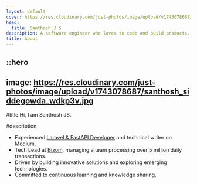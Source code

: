 ```yaml
---
layout: default
cover: https://res.cloudinary.com/just-photos/image/upload/v1743078687/santhosh_siddegowda_wdkp3v.jpg
head:
  title: Santhosh J S
description: A software engineer who loves to code and build products.
title: About
---
```


::hero
---
image: https://res.cloudinary.com/just-photos/image/upload/v1743078687/santhosh_siddegowda_wdkp3v.jpg
---
#title
Hi, I am Santhosh JS.

#description
- Experienced [Laravel & FastAPI Developer](https://github.com/santhoshsiddegowda) and technical writer on [Medium](https://medium.com/@santoshashgowda).
- Tech Lead at [Bizom](https://www.bizom.com/), managing a team processing over 5 million daily transactions.
- Driven by building innovative solutions and exploring emerging technologies.
- Committed to continuous learning and knowledge sharing.


